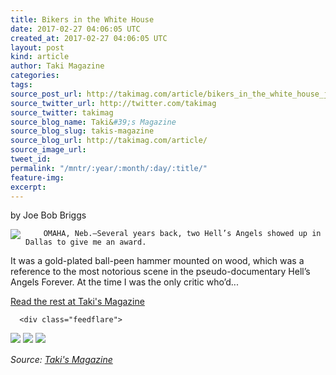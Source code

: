 ```yaml
---
title: Bikers in the White House
date: 2017-02-27 04:06:05 UTC
created_at: 2017-02-27 04:06:05 UTC
layout: post
kind: article
author: Taki Magazine
categories: 
tags: 
source_post_url: http://takimag.com/article/bikers_in_the_white_house_joe_bob_briggs
source_twitter_url: http://twitter.com/takimag
source_twitter: takimag
source_blog_name: Taki&#39;s Magazine
source_blog_slug: takis-magazine
source_blog_url: http://takimag.com/article/
source_image_url: 
tweet_id: 
permalink: "/mntr/:year/:month/:day/:title/"
feature-img: 
excerpt: 
---
```

by Joe Bob Briggs<br>
	  

<img src="http://takimag.com/images/uploads/bigstock-Two-Veterans-5140567.jpg" style="float:left;margin-right:8px;">
	






	
		OMAHA, Neb.—Several years back, two Hell’s Angels showed up in Dallas to give me an award.

It was a gold-plated ball-peen hammer mounted on wood, which was a reference to the most notorious scene in the pseudo-documentary Hell’s Angels Forever. At the time I was the only critic who’d...
	<p><a href="http://takimag.com/article/bikers_in_the_white_house_joe_bob_briggs">Read the rest at Taki's Magazine</a></p>
						
	  
	  
	  
	  <div class="feedflare">
<a href="http://feeds.feedburner.com/~ff/takimag?a=3NdXDKMJxCM:VvwpZI75lcE:yIl2AUoC8zA"><img src="http://feeds.feedburner.com/~ff/takimag?d=yIl2AUoC8zA" border="0"></a> <a href="http://feeds.feedburner.com/~ff/takimag?a=3NdXDKMJxCM:VvwpZI75lcE:qj6IDK7rITs"><img src="http://feeds.feedburner.com/~ff/takimag?d=qj6IDK7rITs" border="0"></a> <a href="http://feeds.feedburner.com/~ff/takimag?a=3NdXDKMJxCM:VvwpZI75lcE:gIN9vFwOqvQ"><img src="http://feeds.feedburner.com/~ff/takimag?i=3NdXDKMJxCM:VvwpZI75lcE:gIN9vFwOqvQ" border="0"></a>
</div><img src="http://feeds.feedburner.com/~r/takimag/~4/3NdXDKMJxCM" height="1" width="1" alt=""><div class="">
    <i>Source: <a href="http://takimag.com/article/">Taki&#39;s Magazine</a></i>
</div>
